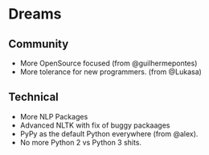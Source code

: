 # Dreams

## Community

- More OpenSource focused (from @guilhermepontes)
- More tolerance for new programmers. (from @Lukasa)

## Technical

- More NLP Packages
- Advanced NLTK with fix of buggy packaages
- PyPy as the default Python everywhere (from @alex).
- No more Python 2 vs Python 3 shits.

